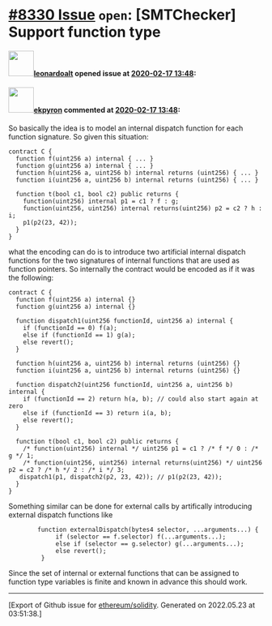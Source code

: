 # [\#8330 Issue](https://github.com/ethereum/solidity/issues/8330) `open`: [SMTChecker] Support function type

#### <img src="https://avatars.githubusercontent.com/u/504195?u=ce2facd14af9fd474ebff49f0d44891f56f7500f&v=4" width="50">[leonardoalt](https://github.com/leonardoalt) opened issue at [2020-02-17 13:48](https://github.com/ethereum/solidity/issues/8330):



#### <img src="https://avatars.githubusercontent.com/u/1347491?v=4" width="50">[ekpyron](https://github.com/ekpyron) commented at [2020-02-17 13:48](https://github.com/ethereum/solidity/issues/8330#issuecomment-588228220):

So basically the idea is to model an internal dispatch function for each function signature. So given this situation:
```
contract C {
  function f(uint256 a) internal { ... }
  function g(uint256 a) internal { ... }
  function h(uint256 a, uint256 b) internal returns (uint256) { ... }
  function i(uint256 a, uint256 b) internal returns (uint256) { ... }

  function t(bool c1, bool c2) public returns {
    function(uint256) internal p1 = c1 ? f : g;
    function(uint256, uint256) internal returns(uint256) p2 = c2 ? h : i;
    p1(p2(23, 42));
  }
}
```

what the encoding can do is to introduce two artificial internal dispatch functions for the two signatures of internal functions that are used as function pointers. So internally the contract would be encoded as if it was the following:

```
contract C {
  function f(uint256 a) internal {}
  function g(uint256 a) internal {}

  function dispatch1(uint256 functionId, uint256 a) internal {
    if (functionId == 0) f(a);
    else if (functionId == 1) g(a);
    else revert();
  }

  function h(uint256 a, uint256 b) internal returns (uint256) {}
  function i(uint256 a, uint256 b) internal returns (uint256) {}

  function dispatch2(uint256 functionId, uint256 a, uint256 b) internal {
    if (functionId == 2) return h(a, b); // could also start again at zero
    else if (functionId == 3) return i(a, b);
    else revert();
  }

  function t(bool c1, bool c2) public returns {
    /* function(uint256) internal */ uint256 p1 = c1 ? /* f */ 0 : /* g */ 1;
    /* function(uint256, uint256) internal returns(uint256) */ uint256 p2 = c2 ? /* h */ 2 : /* i */ 3;
   dispatch1(p1, dispatch2(p2, 23, 42)); // p1(p2(23, 42));
  }
}
```

Something similar can be done for external calls by artifically introducing external dispatch functions like
```
        function externalDispatch(bytes4 selector, ...arguments...) {
             if (selector == f.selector) f(...arguments...);
             else if (selector == g.selector) g(...arguments...);
             else revert();
         }
```

Since the set of internal or external functions that can be assigned to function type variables is finite and known in advance this should work.


-------------------------------------------------------------------------------



[Export of Github issue for [ethereum/solidity](https://github.com/ethereum/solidity). Generated on 2022.05.23 at 03:51:38.]
